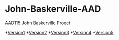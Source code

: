 John-Baskerville-AAD
====================


AAD115 John Baskerville Proect

  *[Version1](http://scott-mcnab.github.io/John-Baskerville-AAD/version1.html)
  *[Version2](http://scott-mcnab.github.io/John-Baskerville-AAD/version2.html)
  *[Version3](http://scott-mcnab.github.io/John-Baskerville-AAD/version3.html)
  *[Version4](http://scott-mcnab.github.io/John-Baskerville-AAD/version4.html)
  *[Version5](http://scott-mcnab.github.io/John-Baskerville-AAD/version5.html)
